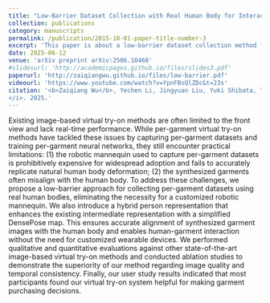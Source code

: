 ```yaml
---
title: "Low-Barrier Dataset Collection with Real Human Body for Interactive Per-Garment Virtual Try-On"
collection: publications
category: manuscripts
permalink: /publication/2015-10-01-paper-title-number-3
excerpt: 'This paper is about a low-barrier dataset collection method for per-garment virtual try-on.'
date: 2025-06-12
venue: 'arXiv preprint arXiv:2506.10468'
#slidesurl: 'http://academicpages.github.io/files/slides3.pdf'
paperurl: 'http://zaiqiangwu.github.io/files/low-barrier.pdf'
videourl: 'https://www.youtube.com/watch?v=YpnFBsQlZDc&t=23s'
citation: '<b>Zaiqiang Wu</b>, Yechen Li, Jingyuan Liu, Yuki Shibata, Takayuki Hori, I-Chao Shen, Takeo Igarashi. <i>arXiv preprint arXiv:2506.10468
</i>. 2025.'
---
```


Existing image-based virtual try-on methods are often limited to the front view and lack real-time performance. While per-garment virtual try-on methods have tackled these issues by capturing per-garment datasets and training per-garment neural networks, they still encounter practical limitations: (1) the robotic mannequin used to capture per-garment datasets is prohibitively expensive for widespread adoption and fails to accurately replicate natural human body deformation; (2) the synthesized garments often misalign with the human body. To address these challenges, we propose a low-barrier approach for collecting per-garment datasets using real human bodies, eliminating the necessity for a customized robotic mannequin. We also introduce a hybrid person representation that enhances the existing intermediate representation with a simplified DensePose map. This ensures accurate alignment of synthesized garment images with the human body and enables human-garment interaction without the need for customized wearable devices. We performed qualitative and quantitative evaluations against other state-of-the-art image-based virtual try-on methods and conducted ablation studies to demonstrate the superiority of our method regarding image quality and temporal consistency. Finally, our user study results indicated that most participants found our virtual try-on system helpful for making garment purchasing decisions.
